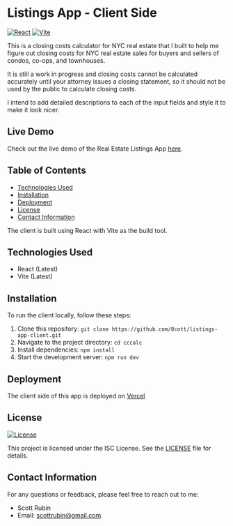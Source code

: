# Listings App - Client Side
[![React](https://img.shields.io/badge/React-Latest-blue)](https://reactjs.org/)
[![Vite](https://img.shields.io/badge/Vite-Latest-yellow)](https://vitejs.dev/)

This is a closing costs calculator for NYC real estate that I built to help me figure out closing costs for NYC real estate sales for buyers and sellers of condos, co-ops, and townhouses.

It is still a work in progress and closing costs cannot be calculated accurately until your attorney issues a closing statement, so it should not be used by the public to calculate closing costs.

I intend to add detailed descriptions to each of the input fields and style it to make it look nicer. 

## Live Demo
Check out the live demo of the Real Estate Listings App [here](https://cccalc.vercel.app/).

## Table of Contents
- [Technologies Used](#technologies-used)
- [Installation](#installation)
- [Deployment](#deployment)
- [License](#license)
- [Contact Information](#contact-information)

The client is built using React with Vite as the build tool.

## Technologies Used
- React (Latest)
- Vite (Latest)

## Installation
To run the client locally, follow these steps:

1. Clone this repository: `git clone https://github.com/8cott/listings-app-client.git`
2. Navigate to the project directory: `cd cccalc`
3. Install dependencies: `npm install`
4. Start the development server: `npm run dev`

## Deployment
The client side of this app is deployed on [Vercel](https://vercel.com/)

## License
[![License](https://img.shields.io/badge/License-MIT-blue.svg)](https://opensource.org/licenses/MIT)

This project is licensed under the ISC License. See the [LICENSE](LICENSE) file for details.

## Contact Information
For any questions or feedback, please feel free to reach out to me:
- Scott Rubin
- Email: scottrubin@gmail.com